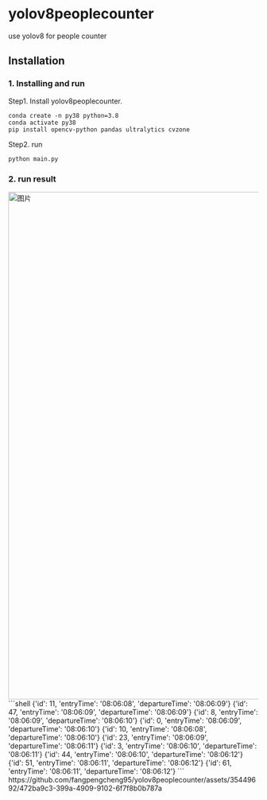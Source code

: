 # yolov8peoplecounter
use yolov8 for people counter

## Installation
### 1. Installing and run
Step1. Install yolov8peoplecounter.
```shell
conda create -n py38 python=3.8
conda activate py38
pip install opencv-python pandas ultralytics cvzone
```

Step2. run 

```shell
python main.py
```
### 2. run result
<img width="1020" alt="图片" src="https://github.com/fangpengcheng95/yolov8peoplecounter/assets/35449692/97f984b5-3cc1-4be3-bb2c-da268943b6b4">
```shell
{'id': 11, 'entryTime': '08:06:08', 'departureTime': '08:06:09'}
{'id': 47, 'entryTime': '08:06:09', 'departureTime': '08:06:09'}
{'id': 8, 'entryTime': '08:06:09', 'departureTime': '08:06:10'}
{'id': 0, 'entryTime': '08:06:09', 'departureTime': '08:06:10'}
{'id': 10, 'entryTime': '08:06:08', 'departureTime': '08:06:10'}
{'id': 23, 'entryTime': '08:06:09', 'departureTime': '08:06:11'}
{'id': 3, 'entryTime': '08:06:10', 'departureTime': '08:06:11'}
{'id': 44, 'entryTime': '08:06:10', 'departureTime': '08:06:12'}
{'id': 51, 'entryTime': '08:06:11', 'departureTime': '08:06:12'}
{'id': 61, 'entryTime': '08:06:11', 'departureTime': '08:06:12'}
```
https://github.com/fangpengcheng95/yolov8peoplecounter/assets/35449692/472ba9c3-399a-4909-9102-6f7f8b0b787a
